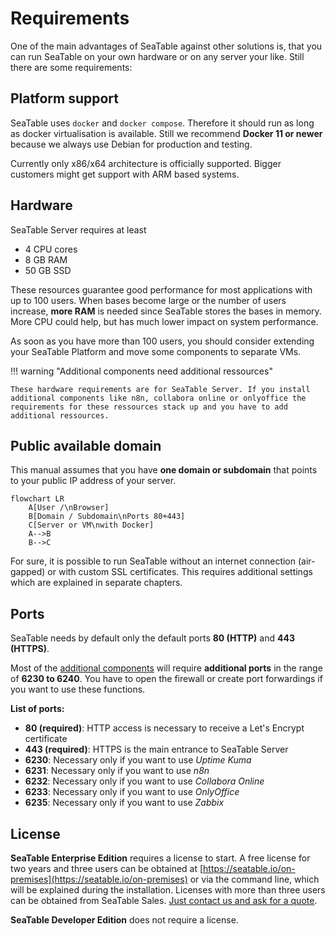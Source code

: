 # Requirements

One of the main advantages of SeaTable against other solutions is, that you can run SeaTable on your own hardware or on any server your like. Still there are some requirements:

## Platform support

SeaTable uses `docker` and `docker compose`. Therefore it should run as long as docker virtualisation is available. Still we recommend **Docker 11 or newer** because we always use Debian for production and testing.

Currently only x86/x64 architecture is officially supported. Bigger customers might get support with ARM based systems.

## Hardware

SeaTable Server requires at least

- 4 CPU cores
- 8 GB RAM
- 50 GB SSD

These resources guarantee good performance for most applications with up to 100 users. When bases become large or the number of users increase, **more RAM** is needed since SeaTable stores the bases in memory. More CPU could help, but has much lower impact on system performance.

As soon as you have more than 100 users, you should consider extending your SeaTable Platform and move some components to separate VMs.

!!! warning "Additional components need additional ressources"

    These hardware requirements are for SeaTable Server. If you install additional components like n8n, collabora online or onlyoffice the requirements for these ressources stack up and you have to add additional ressources.

## Public available domain

This manual assumes that you have **one domain or subdomain** that points to your public IP address of your server.

```mermaid
flowchart LR
    A[User /\nBrowser]
    B[Domain / Subdomain\nPorts 80+443]
    C[Server or VM\nwith Docker]
    A-->B
    B-->C
```

For sure, it is possible to run SeaTable without an internet connection (air-gapped) or with custom SSL certificates. This requires additional settings which are explained in separate chapters.

## Ports

SeaTable needs by default only the default ports **80 (HTTP)** and **443 (HTTPS)**.

Most of the [additional components](/installation-rework/components/) will require **additional ports** in the range of **6230 to 6240**. You have to open the firewall or create port forwardings if you want to use these functions.

**List of ports:**

- **80 (required)**: HTTP access is necessary to receive a Let's Encrypt certificate
- **443 (required)**: HTTPS is the main entrance to SeaTable Server
- **6230**: Necessary only if you want to use _Uptime Kuma_
- **6231**: Necessary only if you want to use _n8n_
- **6232**: Necessary only if you want to use _Collabora Online_
- **6233**: Necessary only if you want to use _OnlyOffice_
- **6235**: Necessary only if you want to use _Zabbix_

## License

**SeaTable Enterprise Edition** requires a license to start. A free license for two years and three users can be obtained at [https://seatable.io/on-premises](https://seatable.io/on-premises) or via the command line, which will be explained during the installation. Licenses with more than three users can be obtained from SeaTable Sales. [Just contact us and ask for a quote](https://seatable.io/kontakt/?lang=auto).

**SeaTable Developer Edition** does not require a license.
